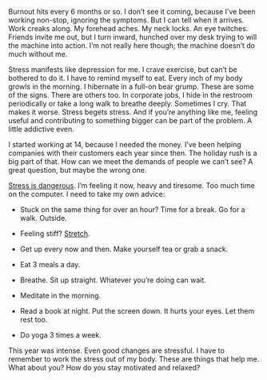 

Burnout hits every 6 months or so. I don’t see it coming, because I’ve been working non-stop, ignoring the
symptoms. But I can tell when it arrives. Work creaks along. My forehead aches. My neck locks. An eye
twitches. Friends invite me out, but I turn inward, hunched over my desk trying to will the machine into
action. I’m not really here though; the machine doesn’t do much without me.

Stress manifests like depression for me. I crave exercise, but can’t be bothered to do it. I have to remind
myself to eat. Every inch of my body growls in the morning. I hibernate in a full-on bear grump. These are
some of the signs. There are others too. In corporate jobs, I hide in the restroom periodically or take a long
walk to breathe deeply. Sometimes I cry. That makes it worse. Stress begets stress. And if you’re anything
like me, feeling useful and contributing to something bigger can be part of the problem. A little addictive
even.

I started working at 14, because I needed the money. I’ve been helping companies with their customers each
year since then. The holiday rush is a big part of that. How can we meet the demands of people we can’t see?
A great question, but maybe the wrong one.

[Stress is dangerous](http://killerstress.stanford.edu). I’m feeling it now, heavy and tiresome. Too much
time on the computer. I need to take my own advice:

 *  Stuck on the same thing for over an hour? Time for a break. Go for a walk. Outside.

 *  Feeling stiff?
[Stretch](http://kikutowneavclub.tumblr.com/post/9737697316/exercises-to-do-while-standing-at-your-desk-at).

 *  Get up every now and then. Make yourself tea or grab a snack.

 *  Eat 3 meals a day.

 *  Breathe. Sit up straight. Whatever you’re doing can wait.

 *  Meditate in the morning.

 *  Read a book at night. Put the screen down. It hurts your eyes. Let them rest too.

 *  Do yoga 3 times a week.

This year was intense. Even good changes are stressful. I have to remember to work the stress out of my body.
These are things that help me. What about you? How do you stay motivated and relaxed?